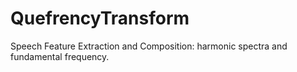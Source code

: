 # QuefrencyTransform
Speech Feature Extraction and Composition: harmonic spectra and fundamental frequency. 
